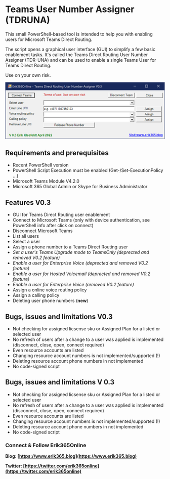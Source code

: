 # Teams User Number Assigner (TDRUNA)
This small PowerShell-based tool is intended to help you with enabling users for Microsoft Teams Direct Routing.

The script opens a graphical user interface (GUI) to simplify a few basic enablement tasks. 
It's called the Teams Direct Routing User Number Assigner (TDR-UNA) and can be used to enable a single Teams User for Teams Direct Routing.
  
Use on your own risk.

![TDRUNA](https://github.com/erik365online/MicrosoftTeamsUserNumberAssigner/blob/main/TDRUNAV03.png?raw=true)

## Requirements and prerequisites
  - Recent PowerShell version
  - PowerShell Script Execution must be enabled (Get-/Set-ExecutionPolicy ...)
  - Microsoft Teams Module V4.2.0
  - Microsoft 365 Global Admin or Skype for Business Administrator

## Features V0.3
- GUI for Teams Direct Routing user enablement
- Connect to Microsoft Teams (only with device authentication, see PowerShell info after click on connect)
- Disconnect Microsoft Teams
- List all users
- Select a user
- Assign a phone number to a Teams Direct Routing user
- *Set a user's Teams Upgrade mode to TeamsOnly (deprected and removed V0.2 feature)*
- *Enable a user for Enterprise Voice (deprected and removed V0.2 feature)*
- *Enable a user for Hosted Voicemail (deprected and removed V0.2 feature)*
- *Enable a user for Enterprise Voice (removed V0.2 feature)*
- Assign a online voice routing policy
- Assign a calling policy
- Deleting user phone numbers (**new**) 

## Bugs, issues and limitations V0.3
- Not checking for assigned licsense sku or Assigned Plan for a listed or selected user
- No refresh of users after a change to a user was applied is implemented (disconnect, close, open, connect required)
- Even resource accounts are listed
- Changing resource account numbers is not implemented/supported (!)
- Deleting resource account phone numbers in not implemented	
- No code-signed script
	
## Bugs, issues and limitations V 0.3
- Not checking for assigned licsense sku or Assigned Plan for a listed or selected user
- No refresh of users after a change to a user was applied is implemented (disconnect, close, open, connect required)
- Even resource accounts are listed
- Changing resource account numbers is not implemented/supported (!)
- Deleting resource account phone numbers in not implemented
- No code-signed script

### Connect & Follow Erik365Online
**Blog: [https://www.erik365.blog](https://www.erik365.blog)**

**Twitter: [https://twitter.com/erik365online](https://twitter.com/erik365online)**
